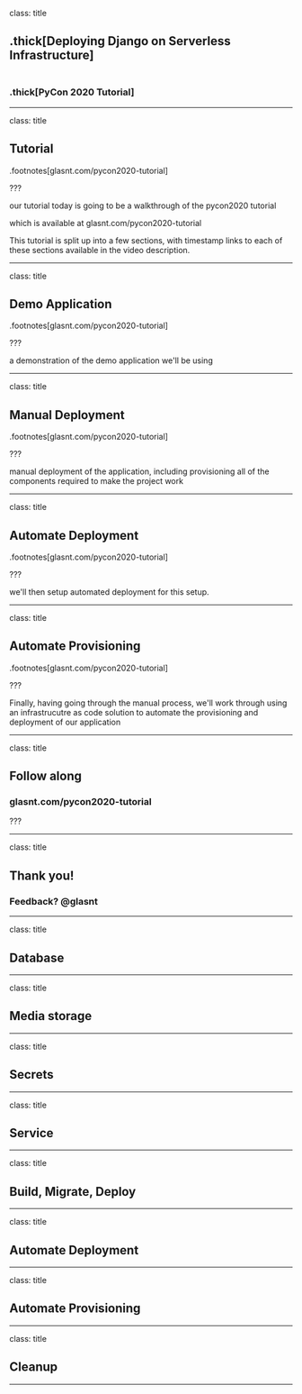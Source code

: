 class: title
## .thick[Deploying Django on Serverless Infrastructure]
### <br>.thick[PyCon 2020 Tutorial]
---
class: title
## Tutorial
.footnotes[glasnt.com/pycon2020-tutorial]

???

our tutorial today is going to be a walkthrough of the pycon2020 tutorial

which is available at glasnt.com/pycon2020-tutorial

This tutorial is split up into a few sections, with timestamp links to each of these sections available in the video description.

---

class: title
## Demo Application
.footnotes[glasnt.com/pycon2020-tutorial]

???

a demonstration of the demo application we'll be using

---

class: title
## Manual Deployment
.footnotes[glasnt.com/pycon2020-tutorial]

???

manual deployment of the application, including provisioning all of the components required to make the project work

---

class: title
## Automate Deployment
.footnotes[glasnt.com/pycon2020-tutorial]

???

we'll then setup automated deployment for this setup.

---

class: title
## Automate Provisioning
.footnotes[glasnt.com/pycon2020-tutorial]

???

Finally, having going through the manual process, we'll work through using an infrastrucutre as code solution to automate the provisioning and deployment of our application

---
class: title
## Follow along

### glasnt.com/pycon2020-tutorial

???


---

class: title
## Thank you!
### Feedback? @glasnt

---

class: title
## Database

---

class: title
## Media storage

---

class: title
## Secrets

---


class: title
## Service

---

class: title
## Build, Migrate, Deploy

---

class: title
## Automate Deployment

---

class: title
## Automate Provisioning

---

class: title
## Cleanup

---